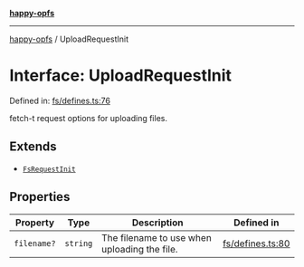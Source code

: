 [**happy-opfs**](../README.md)

***

[happy-opfs](../README.md) / UploadRequestInit

# Interface: UploadRequestInit

Defined in: [fs/defines.ts:76](https://github.com/JiangJie/happy-opfs/blob/7d6f4902eef2f34868c7991f5501261a1d1ff67a/src/fs/defines.ts#L76)

fetch-t request options for uploading files.

## Extends

- [`FsRequestInit`](../type-aliases/FsRequestInit.md)

## Properties

| Property | Type | Description | Defined in |
| ------ | ------ | ------ | ------ |
| <a id="filename"></a> `filename?` | `string` | The filename to use when uploading the file. | [fs/defines.ts:80](https://github.com/JiangJie/happy-opfs/blob/7d6f4902eef2f34868c7991f5501261a1d1ff67a/src/fs/defines.ts#L80) |
